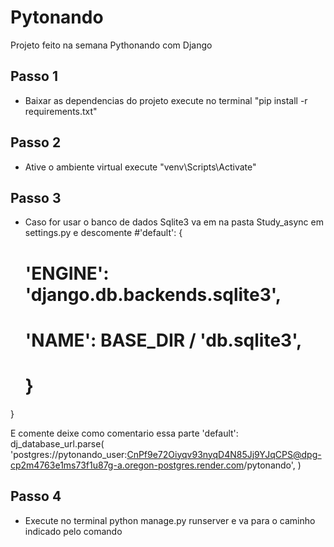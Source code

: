 # Pytonando
Projeto feito na semana Pythonando com Django
## Passo 1 
- Baixar as dependencias do projeto execute no terminal "pip install -r requirements.txt"
## Passo 2 
- Ative o ambiente virtual execute "venv\Scripts\Activate"
## Passo 3
- Caso for usar o banco de dados Sqlite3 va em na pasta Study_async em settings.py e descomente
 #'default': {
   #    'ENGINE': 'django.db.backends.sqlite3',
   #     'NAME': BASE_DIR / 'db.sqlite3',
   # }
}

E comente deixe como comentario essa parte
'default': dj_database_url.parse(
        'postgres://pytonando_user:CnPf9e72Oiyqv93nyqD4N85Jj9YJqCPS@dpg-cp2m4763e1ms73f1u87g-a.oregon-postgres.render.com/pytonando',
    )
## Passo 4
- Execute no terminal python manage.py runserver e va para o caminho indicado pelo comando



